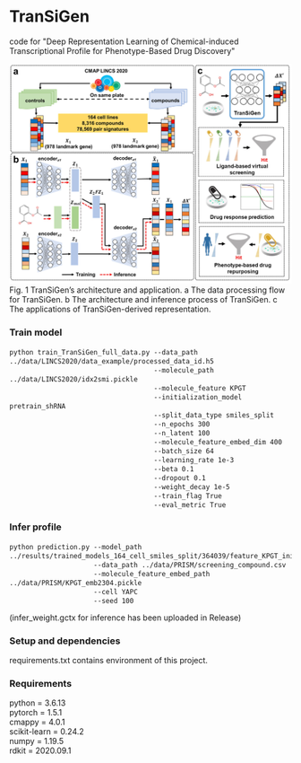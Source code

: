 # TranSiGen
code for "Deep Representation Learning of Chemical-induced Transcriptional Profile for Phenotype-Based Drug Discovery"

![Image text](https://github.com/myzheng-SIMM/TranSiGen/blob/main/data/TranSiGen.jpg)  
Fig. 1 TranSiGen’s architecture and application. a The data processing flow for TranSiGen. b The architecture and inference process of TranSiGen. c The applications of TranSiGen-derived representation.

### Train model
```
python train_TranSiGen_full_data.py --data_path ../data/LINCS2020/data_example/processed_data_id.h5
                                    --molecule_path ../data/LINCS2020/idx2smi.pickle
                                    --molecule_feature KPGT
                                    --initialization_model pretrain_shRNA
                                    --split_data_type smiles_split
                                    --n_epochs 300
                                    --n_latent 100
                                    --molecule_feature_embed_dim 400
                                    --batch_size 64
                                    --learning_rate 1e-3
                                    --beta 0.1
                                    --dropout 0.1
                                    --weight_decay 1e-5
                                    --train_flag True
                                    --eval_metric True
```

### Infer profile
```
python prediction.py --model_path   ../results/trained_models_164_cell_smiles_split/364039/feature_KPGT_init_pretrain_shRNA/best_model.pt
                     --data_path ../data/PRISM/screening_compound.csv
                     --molecule_feature_embed_path ../data/PRISM/KPGT_emb2304.pickle
                     --cell YAPC
                     --seed 100
```
(infer_weight.gctx for inference has been uploaded in Release)

### Setup and dependencies
requirements.txt contains environment of this project.

### Requirements
python = 3.6.13  
pytorch = 1.5.1  
cmappy = 4.0.1  
scikit-learn = 0.24.2  
numpy = 1.19.5  
rdkit = 2020.09.1  
